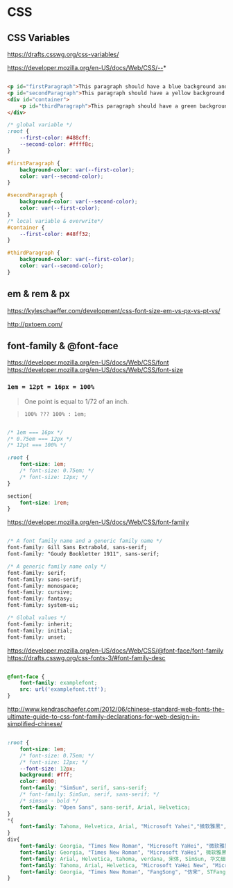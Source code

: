 # CSS

## CSS Variables

https://drafts.csswg.org/css-variables/

https://developer.mozilla.org/en-US/docs/Web/CSS/--*


```html

<p id="firstParagraph">This paragraph should have a blue background and yellow text.</p>
<p id="secondParagraph">This paragraph should have a yellow background and blue text.</p>
<div id="container">
    <p id="thirdParagraph">This paragraph should have a green background and yellow text.</p>
</div>

```


```css
/* global variable */
:root {
    --first-color: #488cff;
    --second-color: #ffff8c;
}

#firstParagraph {
    background-color: var(--first-color);
    color: var(--second-color);
}

#secondParagraph {
    background-color: var(--second-color);
    color: var(--first-color);
}
/* local variable & overwrite*/
#container {
    --first-color: #48ff32;
}

#thirdParagraph {
    background-color: var(--first-color);
    color: var(--second-color);
}

```



## em & rem & px

https://kyleschaeffer.com/development/css-font-size-em-vs-px-vs-pt-vs/

http://pxtoem.com/


## font-family & @font-face

https://developer.mozilla.org/en-US/docs/Web/CSS/font
https://developer.mozilla.org/en-US/docs/Web/CSS/font-size

### `1em = 12pt = 16px = 100%`

> One point is equal to 1/72 of an inch.


> `100% ??? 100% : 1em;`


```css

/* 1em === 16px */
/* 0.75em === 12px */
/* 12pt === 100% */

:root {
    font-size: 1em;
    /* font-size: 0.75em; */
    /* font-size: 12px; */
}

section{
    font-size: 1rem;
}

```

https://developer.mozilla.org/en-US/docs/Web/CSS/font-family



```css

/* A font family name and a generic family name */
font-family: Gill Sans Extrabold, sans-serif;
font-family: "Goudy Bookletter 1911", sans-serif;

/* A generic family name only */
font-family: serif;
font-family: sans-serif;
font-family: monospace;
font-family: cursive;
font-family: fantasy;
font-family: system-ui;

/* Global values */
font-family: inherit;
font-family: initial;
font-family: unset;

```


https://developer.mozilla.org/en-US/docs/Web/CSS/@font-face/font-family
https://drafts.csswg.org/css-fonts-3/#font-family-desc

```css

@font-face {
    font-family: examplefont;
    src: url('examplefont.ttf');
}

```



http://www.kendraschaefer.com/2012/06/chinese-standard-web-fonts-the-ultimate-guide-to-css-font-family-declarations-for-web-design-in-simplified-chinese/


```css

:root {
    font-size: 1em;
    /* font-size: 0.75em; */
    /* font-size: 12px; */
    --font-size: 12px;
    background: #fff;
    color: #000;
    font-family: "SimSun", serif, sans-serif;
    /* font-family: SimSun, serif, sans-serif; */
    /* simsun - bold */
    font-family: "Open Sans", sans-serif, Arial, Helvetica;
}
*{
    font-family: Tahoma, Helvetica, Arial, "Microsoft Yahei","微软雅黑", STXihei, "华文细黑", sans-serif;
}
div{
    font-family: Georgia, "Times New Roman", "Microsoft YaHei", "微软雅黑", STXihei, "华文细黑", serif;
    font-family: Georgia, "Times New Roman", "Microsoft YaHei", 微软雅黑, STXihei, 华文细黑, serif;
    font-family: Arial, Helvetica, tahoma, verdana, 宋体, SimSun, 华文细黑, STXihei, sans-serif;
    font-family: Tahoma, Arial, Helvetica, "Microsoft YaHei New", "Microsoft Yahei", "微软雅黑", 宋体, SimSun, STXihei, "华文细黑", sans-serif;
    font-family: Georgia, "Times New Roman", "FangSong", "仿宋", STFangSong, "华文仿宋", serif;
}

```






